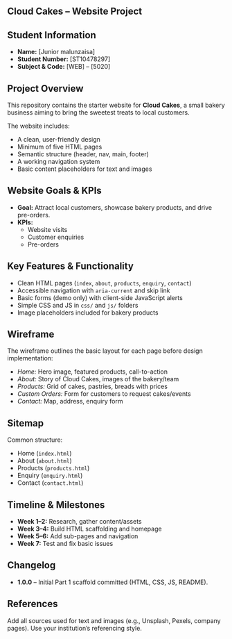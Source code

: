## Cloud Cakes – Website Project

## Student Information
- **Name:** [Junior malunzaisa]  
- **Student Number:** [ST10478297]  
- **Subject & Code:** [WEB] – [5020]  
  

## Project Overview
This repository contains the starter website for **Cloud Cakes**, a small bakery business aiming to bring the sweetest treats to local customers.  

The website includes:
- A clean, user-friendly design  
- Minimum of five HTML pages  
- Semantic structure (header, nav, main, footer)  
- A working navigation system  
- Basic content placeholders for text and images  

## Website Goals & KPIs
- **Goal:** Attract local customers, showcase bakery products, and drive pre-orders.  
- **KPIs:**  
  - Website visits  
  - Customer enquiries  
  - Pre-orders  

## Key Features & Functionality
- Clean HTML pages (`index`, `about`, `products`, `enquiry`, `contact`)  
- Accessible navigation with `aria-current` and skip link  
- Basic forms (demo only) with client-side JavaScript alerts  
- Simple CSS and JS in `css/` and `js/` folders  
- Image placeholders included for bakery products

## Wireframe
The wireframe outlines the basic layout for each page before design implementation:  
- *Home:* Hero image, featured products, call-to-action  
- *About:* Story of Cloud Cakes, images of the bakery/team  
- *Products:* Grid of cakes, pastries, breads with prices  
- *Custom Orders:* Form for customers to request cakes/events  
- *Contact:* Map, address, enquiry form

## Sitemap
Common structure:  
- Home (`index.html`)  
- About (`about.html`)  
- Products (`products.html`)  
- Enquiry (`enquiry.html`)  
- Contact (`contact.html`)  

## Timeline & Milestones
- **Week 1–2:** Research, gather content/assets  
- **Week 3–4:** Build HTML scaffolding and homepage  
- **Week 5–6:** Add sub-pages and navigation  
- **Week 7:** Test and fix basic issues  

## Changelog
- **1.0.0** – Initial Part 1 scaffold committed (HTML, CSS, JS, README).  

## References
Add all sources used for text and images (e.g., Unsplash, Pexels, company pages). Use your institution’s referencing style.  
